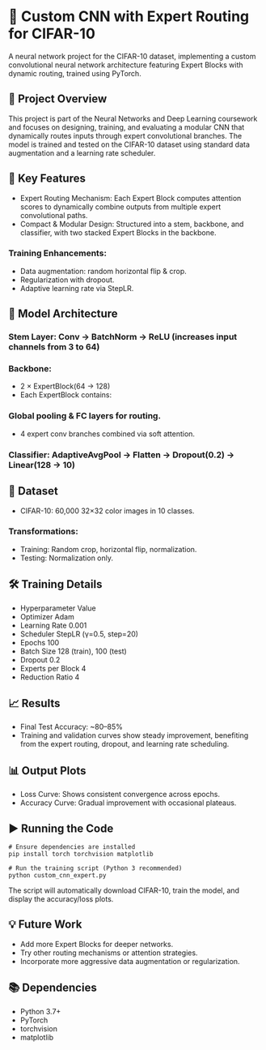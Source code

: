 # 🧠 Custom CNN with Expert Routing for CIFAR-10
A neural network project for the CIFAR-10 dataset, implementing a custom convolutional neural network architecture featuring Expert Blocks with dynamic routing, trained using PyTorch.

## 📂 Project Overview
This project is part of the Neural Networks and Deep Learning coursework and focuses on designing, training, and evaluating a modular CNN that dynamically routes inputs through expert convolutional branches. The model is trained and tested on the CIFAR-10 dataset using standard data augmentation and a learning rate scheduler.

## 📌 Key Features
- Expert Routing Mechanism: Each Expert Block computes attention scores to dynamically combine outputs from multiple expert convolutional paths.
- Compact & Modular Design: Structured into a stem, backbone, and classifier, with two stacked Expert Blocks in the backbone.

### Training Enhancements:
- Data augmentation: random horizontal flip & crop.
- Regularization with dropout.
- Adaptive learning rate via StepLR.

## 🧱 Model Architecture
### Stem Layer: Conv → BatchNorm → ReLU (increases input channels from 3 to 64)

### Backbone:
- 2 × ExpertBlock(64 → 128)
- Each ExpertBlock contains:

### Global pooling & FC layers for routing.
- 4 expert conv branches combined via soft attention.

### Classifier: AdaptiveAvgPool → Flatten → Dropout(0.2) → Linear(128 → 10)

## 🧪 Dataset
- CIFAR-10: 60,000 32×32 color images in 10 classes.
### Transformations:
- Training: Random crop, horizontal flip, normalization.
- Testing: Normalization only.

## 🛠️ Training Details
- Hyperparameter	Value
- Optimizer	Adam
- Learning Rate	0.001
- Scheduler	StepLR (γ=0.5, step=20)
- Epochs	100
- Batch Size	128 (train), 100 (test)
- Dropout	0.2
- Experts per Block	4
- Reduction Ratio	4

## 📈 Results
- Final Test Accuracy: ~80–85%
- Training and validation curves show steady improvement, benefiting from the expert routing, dropout, and learning rate scheduling.

## 📊 Output Plots
- Loss Curve: Shows consistent convergence across epochs.
- Accuracy Curve: Gradual improvement with occasional plateaus.

## ▶️ Running the Code
```
# Ensure dependencies are installed
pip install torch torchvision matplotlib

# Run the training script (Python 3 recommended)
python custom_cnn_expert.py
```
The script will automatically download CIFAR-10, train the model, and display the accuracy/loss plots.

## 💡 Future Work
- Add more Expert Blocks for deeper networks.
- Try other routing mechanisms or attention strategies.
- Incorporate more aggressive data augmentation or regularization.

## 📚 Dependencies
- Python 3.7+
- PyTorch
- torchvision
- matplotlib
